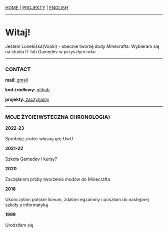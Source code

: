 <p><a href="/index">HOME    </a> | <a href="/projects">    PROJEKTY</a> | <a href="./index">    ENGLISH</a></p>

<hr>

<h1>Witaj!</h1>
<p>Jestem Lunekiska(Vooki) - obecnie tworzę dody Minecrafta. Wybieram się na studia IT lub Gamedev w przyszłym roku</p>

<hr>

<h3>CONTACT</h3>
  <p><b>mail:</b><a href="mailto:leafinkek@gmail.com"> gmail</a></p>
  <p><b>kod źródłowy:</b><a href="https://github.com/Vooki"> github</a></p>
  <p><b>projekty:</b><a href="/projects"> zaczynamy</a></p>
  
<hr>
  
<h3>MOJE ŻYCIE(WSTECZNA CHRONOLOGIA)</h3>
  <p><b>2022-23</b>
    <br><br>Spróbóję zrobić własną grę UwU</p>
  <p><b>2021-22</b>
    <br><br>Szkoła Gamedev i kursy?</p>
  <p><b>2020</b>
    <br><br>Zaczęłamm próby tworzenia modów do Minecrafta</p>
  <p><b>2018</b>
    <br><br>Ukończyłam polskie liceum, zdałam egzaminy i poszłam do następnej szkoły z informatyką</p>
  <p><b>1999</b>
    <br><br>Urodziłam się</p>
